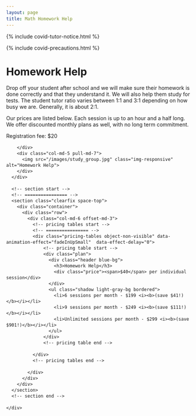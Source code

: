 ```yaml
---
layout: page
title: Math Homework Help
---
```


{% include covid-tutor-notice.html %}

{% include covid-precautions.html %}

<!-- main start -->
<div class="main col-12">
  <div class="row">
    <div class="col-md-12">
      <h1 class="page-title">Homework Help</h1>
      <div class="separator-2"></div>
      <div class="row">
        <div class="col-md-7 push-md-5">
          <p>Drop off your student after school and we will make sure their homework is done correctly and that they understand it.  We will also help them study for tests.  The student tutor ratio varies between 1:1 and 3:1 depending on how busy we are.  Generally, it is about 2:1.</p>
          <p>Our prices are listed below.  Each session is up to an hour and a half long.  We offer discounted monthly plans as well, with no long term commitment.</p>
          <p>Registration fee: $20</p>
                  
        </div>
        <div class="col-md-5 pull-md-7">
          <img src="/images/study_group.jpg" class="img-responsive" alt="Homework Help">
        </div>
      </div>

      <!-- section start -->
      <!-- ================ -->
      <section class="clearfix space-top">
        <div class="container">
          <div class="row">
            <div class="col-md-6 offset-md-3">
              <!-- pricing tables start -->
              <!-- ================ -->
              <div class="pricing-tables object-non-visible" data-animation-effect="fadeInUpSmall"  data-effect-delay="0">
                  <!-- pricing table start -->
                  <div class="plan">
                    <div class="header blue-bg">
                      <h3>Homework Help</h3>
                      <div class="price"><span>$40</span> per individual session</div>
                    </div>
                    <ul class="shadow light-gray-bg bordered">
                      <li>6 sessions per month - $199 <i><b>(save $41!)</b></i></li>
                      <li>9 sessions per month - $249 <i><b>(save $111!)</b></i></li>
                      <li>Unlimited sessions per month - $299 <i><b>(save $901!)</b></i></li>
                    </ul>
                  </div>
                  <!-- pricing table end -->
                  
              </div>
              <!-- pricing tables end -->

            </div>
          </div>
        </div>
      </section>
      <!-- section end -->

    </div>
  </div>
</div>
<!-- main end -->